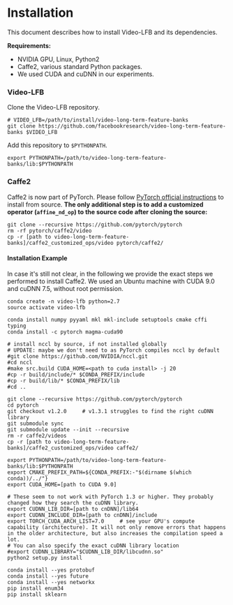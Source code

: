 # Installation

This document describes how to install Video-LFB and its dependencies.

**Requirements:**

- NVIDIA GPU, Linux, Python2
- Caffe2, various standard Python packages.
- We used CUDA and cuDNN in our experiments.

### Video-LFB
Clone the Video-LFB repository.
```
# VIDEO_LFB=/path/to/install/video-long-term-feature-banks
git clone https://github.com/facebookresearch/video-long-term-feature-banks $VIDEO_LFB
```

Add this repository to `$PYTHONPATH`.
```Shell
export PYTHONPATH=/path/to/video-long-term-feature-banks/lib:$PYTHONPATH
```

### Caffe2
Caffe2 is now part of PyTorch.
Please follow [PyTorch official instructions](https://github.com/pytorch/pytorch#from-source) to install from source.
**The only additional step is to add a customized operator (`affine_nd_op`) to the source code after cloning the source:**
```Shell
git clone --recursive https://github.com/pytorch/pytorch
rm -rf pytorch/caffe2/video
cp -r [path to video-long-term-feature-banks]/caffe2_customized_ops/video pytorch/caffe2/
```

#### Installation Example

In case it's still not clear,
in the following we provide the exact steps we performed to install Caffe2.
We used an Ubuntu machine with CUDA 9.0 and cuDNN 7.5,
without root permission.

```Shell
conda create -n video-lfb python=2.7
source activate video-lfb

conda install numpy pyyaml mkl mkl-include setuptools cmake cffi typing
conda install -c pytorch magma-cuda90

# install nccl by source, if not installed globally
# UPDATE: maybe we don't need to as PyTorch compiles nccl by default
#git clone https://github.com/NVIDIA/nccl.git
#cd nccl
#make src.build CUDA_HOME=<path to cuda install> -j 20
#cp -r build/include/* $CONDA_PREFIX/include
#cp -r build/lib/* $CONDA_PREFIX/lib
#cd ..

git clone --recursive https://github.com/pytorch/pytorch
cd pytorch
git checkout v1.2.0		# v1.3.1 struggles to find the right cuDNN library
git submodule sync
git submodule update --init --recursive
rm -r caffe2/videos
cp -r [path to video-long-term-feature-banks]/caffe2_customized_ops/video caffe2/

export PYTHONPATH=/path/to/video-long-term-feature-banks/lib:$PYTHONPATH
export CMAKE_PREFIX_PATH=${CONDA_PREFIX:-"$(dirname $(which conda))/../"}
export CUDA_HOME=[path to CUDA 9.0]

# These seem to not work with PyTorch 1.3 or higher. They probably changed how they search the cuDNN library.
export CUDNN_LIB_DIR=[path to cnDNN]/lib64
export CUDNN_INCLUDE_DIR=[path to cnDNN]/include
export TORCH_CUDA_ARCH_LIST=7.0		# see your GPU's compute capability (architecture). It will not only remove errors that happens in the older architecture, but also increases the compilation speed a lot.
# You can also specify the exact cuDNN library location
#export CUDNN_LIBRARY="$CUDNN_LIB_DIR/libcudnn.so"
python2 setup.py install

conda install --yes protobuf
conda install --yes future
conda install --yes networkx
pip install enum34
pip install sklearn
```
